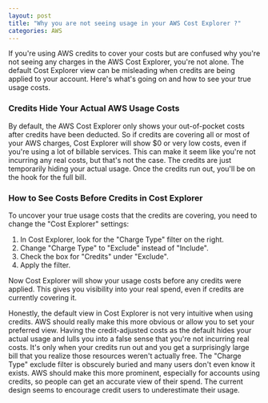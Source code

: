 ```yaml
---
layout: post
title: "Why you are not seeing usage in your AWS Cost Explorer ?"
categories: AWS
---
```


If you're using AWS credits to cover your costs but are confused why you're not seeing any charges in the AWS Cost Explorer,
you're not alone. The default Cost Explorer view can be misleading when credits are being applied to your account. Here's what's
going on and how to see your true usage costs.

### Credits Hide Your Actual AWS Usage Costs

By default, the AWS Cost Explorer only shows your out-of-pocket costs after credits have been deducted. So if credits are
covering all or most of your AWS charges, Cost Explorer will show $0 or very low costs, even if you're using a lot of billable
services. This can make it seem like you're not incurring any real costs, but that's not the case. The credits are just
temporarily hiding your actual usage. Once the credits run out, you'll be on the hook for the full bill.

### How to See Costs Before Credits in Cost Explorer

To uncover your true usage costs that the credits are covering, you need to change the "Cost Explorer" settings:

1. In Cost Explorer, look for the "Charge Type" filter on the right.
2. Change "Charge Type" to "Exclude" instead of "Include". 
3. Check the box for "Credits" under "Exclude". 
4. Apply the filter.

Now Cost Explorer will show your usage costs before any credits were applied. This gives you visibility into your real spend,
even if credits are currently covering it.

Honestly, the default view in Cost Explorer is not very intuitive when using credits. AWS should really make this more obvious
or allow you to set your preferred view. Having the credit-adjusted costs as the default hides your actual usage and lulls you
into a false sense that you're not incurring real costs. It's only when your credits run out and you get a surprisingly large bill
that you realize those resources weren't actually free. The "Charge Type" exclude filter is obscurely buried and many users don't
even know it exists. AWS should make this more prominent, especially for accounts using credits, so people can get an accurate view
of their spend. The current design seems to encourage credit users to underestimate their usage.
